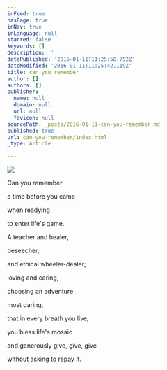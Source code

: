 ```yaml
---
inFeed: true
hasPage: true
inNav: true
inLanguage: null
starred: false
keywords: []
description: ''
datePublished: '2016-01-11T11:25:58.752Z'
dateModified: '2016-01-11T11:25:42.119Z'
title: can you remember
author: []
authors: []
publisher:
  name: null
  domain: null
  url: null
  favicon: null
sourcePath: _posts/2016-01-11-can-you-remember.md
published: true
url: can-you-remember/index.html
_type: Article

---
```

![](https://the-grid-user-content.s3-us-west-2.amazonaws.com/efbeca3c-d51c-47e9-bfd1-f6fd88ea4b40.jpg)

Can you remember 

a time before you came 

when readying 

to enter life's game. 

A teacher and healer, 

beseecher, 

and ethical wheeler-dealer; 

loving 
and caring, 

choosing an adventure 

most daring, 

that in every breath you live, 

you bless life's mosaic 

and generously give, give, give 

without asking to repay it.